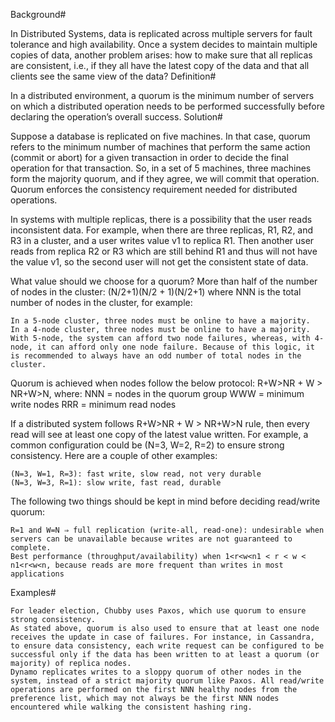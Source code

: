 Background#

In Distributed Systems, data is replicated across multiple servers for fault tolerance and high availability. Once a system decides to maintain multiple copies of data, another problem arises: how to make sure that all replicas are consistent, i.e., if they all have the latest copy of the data and that all clients see the same view of the data?
Definition#

In a distributed environment, a quorum is the minimum number of servers on which a distributed operation needs to be performed successfully before declaring the operation’s overall success.
Solution#

Suppose a database is replicated on five machines. In that case, quorum refers to the minimum number of machines that perform the same action (commit or abort) for a given transaction in order to decide the final operation for that transaction. So, in a set of 5 machines, three machines form the majority quorum, and if they agree, we will commit that operation. Quorum enforces the consistency requirement needed for distributed operations.

In systems with multiple replicas, there is a possibility that the user reads inconsistent data. For example, when there are three replicas, R1, R2, and R3 in a cluster, and a user writes value v1 to replica R1. Then another user reads from replica R2 or R3 which are still behind R1 and thus will not have the value v1, so the second user will not get the consistent state of data.

What value should we choose for a quorum? More than half of the number of nodes in the cluster: (N/2+1)(N/2 + 1)(N/2+1) where NNN is the total number of nodes in the cluster, for example:

    In a 5-node cluster, three nodes must be online to have a majority.
    In a 4-node cluster, three nodes must be online to have a majority.
    With 5-node, the system can afford two node failures, whereas, with 4-node, it can afford only one node failure. Because of this logic, it is recommended to always have an odd number of total nodes in the cluster.

Quorum is achieved when nodes follow the below protocol: R+W>NR + W > NR+W>N, where:
NNN = nodes in the quorum group
WWW = minimum write nodes
RRR = minimum read nodes

If a distributed system follows R+W>NR + W > NR+W>N rule, then every read will see at least one copy of the latest value written. For example, a common configuration could be (N=3, W=2, R=2) to ensure strong consistency. Here are a couple of other examples:

    (N=3, W=1, R=3): fast write, slow read, not very durable
    (N=3, W=3, R=1): slow write, fast read, durable

The following two things should be kept in mind before deciding read/write quorum:

    R=1 and W=N ⇒ full replication (write-all, read-one): undesirable when servers can be unavailable because writes are not guaranteed to complete.
    Best performance (throughput/availability) when 1<r<w<n1 < r < w < n1<r<w<n, because reads are more frequent than writes in most applications

Examples#

    For leader election, Chubby uses Paxos, which use quorum to ensure strong consistency.
    As stated above, quorum is also used to ensure that at least one node receives the update in case of failures. For instance, in Cassandra, to ensure data consistency, each write request can be configured to be successful only if the data has been written to at least a quorum (or majority) of replica nodes.
    Dynamo replicates writes to a sloppy quorum of other nodes in the system, instead of a strict majority quorum like Paxos. All read/write operations are performed on the first NNN healthy nodes from the preference list, which may not always be the first NNN nodes encountered while walking the consistent hashing ring.
